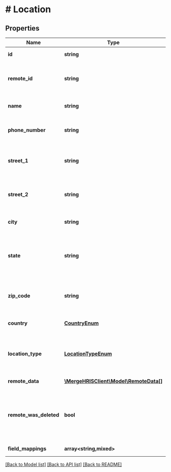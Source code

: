 # # Location

## Properties

Name | Type | Description | Notes
------------ | ------------- | ------------- | -------------
**id** | **string** |  | [optional] [readonly]
**remote_id** | **string** | The third-party API ID of the matching object. | [optional]
**name** | **string** | The location&#39;s name. | [optional]
**phone_number** | **string** | The location&#39;s phone number. | [optional]
**street_1** | **string** | Line 1 of the location&#39;s street address. | [optional]
**street_2** | **string** | Line 2 of the location&#39;s street address. | [optional]
**city** | **string** | The location&#39;s city. | [optional]
**state** | **string** | The location&#39;s state. Represents a region if outside of the US. | [optional]
**zip_code** | **string** | The location&#39;s zip code or postal code. | [optional]
**country** | [**CountryEnum**](CountryEnum.md) | The location&#39;s country. | [optional]
**location_type** | [**LocationTypeEnum**](LocationTypeEnum.md) | The location&#39;s type. Can be either WORK or HOME | [optional]
**remote_data** | [**\MergeHRISClient\Model\RemoteData[]**](RemoteData.md) |  | [optional] [readonly]
**remote_was_deleted** | **bool** | Indicates whether or not this object has been deleted by third party webhooks. | [optional] [readonly]
**field_mappings** | **array<string,mixed>** |  | [optional] [readonly]

[[Back to Model list]](../../README.md#models) [[Back to API list]](../../README.md#endpoints) [[Back to README]](../../README.md)
